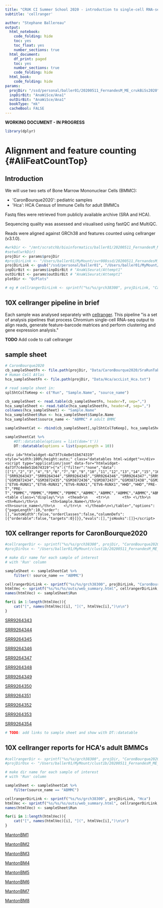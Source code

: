 ```yaml
---
title: "CRUK CI Summer School 2020 - introduction to single-cell RNA-seq analysis"
subtitle: 'cellranger'

author: "Stephane Ballereau"
output:
  html_notebook:
    code_folding: hide
    toc: yes
    toc_float: yes
    number_sections: true
  html_document:
    df_print: paged
    toc: yes
    number_sections: true
    code_folding: hide
  html_book:
    code_folding: hide
params:
  projDir: "/ssd/personal/baller01/20200511_FernandesM_ME_crukBiSs2020"
  inpDirBit: "AnaWiSce/Ana1"
  outDirBit: "AnaWiSce/Ana1"
  bookType: "mk"
  cacheBool: FALSE
---
```


**WORKING DOCUMENT - IN PROGRESS**

<!--
TODO:
-->





```r
library(dplyr)
```

# Alignment and feature counting {#AliFeatCountTop}

## Introduction

We will use two sets of Bone Marrow Mononuclear Cells (BMMC):

* 'CaronBourque2020': pediatric samples
* 'Hca': HCA Census of Immune Cells for adult BMMCs

Fastq files were retrieved from publicly available archive (SRA and HCA). 

Sequencing quality was assessed and visualised using fastQC and MultiQC.

Reads were aligned against GRCh38 and features counted using cellranger (v3.1.0).


```r
#wrkDir <- "/mnt/scratchb/bioinformatics/baller01/20200511_FernandesM_ME_crukBiSs2020/CaronBourque2020/grch38300"
#setwd(wrkDir)
projDir <- params$projDir
#projDirLink <- "/Users/baller01/MyMount/svr008ssd/20200511_FernandesM_ME_crukBiSs2020"
projDirLink <- gsub("/ssd/personal/baller01", "/Users/baller01/MyMount/svr008ssd", projDir)
inpDirBit <- params$inpDirBit # "AnaWiSeurat/Attempt1"
outDirBit <- params$outDirBit # "AnaWiSeurat/Attempt1"
plotDir <- "QcPlots"

# eg # cellrangerDirLink <- sprintf("%s/%s/grch38300", projDirLink, "CaronBourque2020")
```

## 10X cellranger pipeline in brief

Each sample was analysed separately with [cellranger](https://support.10xgenomics.com/single-cell-gene-expression/software/pipelines/latest/what-is-cell-ranger).
This pipeline "is a set of analysis pipelines that process Chromium single-cell RNA-seq output to align reads, generate feature-barcode matrices and perform clustering and gene expression analysis."

**TODO** Add code to call cellranger

## sample sheet


```r
# CaronBourque2020
cb_sampleSheetFn <- file.path(projDir, "Data/CaronBourque2020/SraRunTable.txt")
# Human Cell Atlas
hca_sampleSheetFn <- file.path(projDir, "Data/Hca/accList_Hca.txt")

# read sample sheet in:
splShtColToKeep <- c("Run", "Sample.Name", "source_name")

cb_sampleSheet <- read.table(cb_sampleSheetFn, header=T, sep=",")
hca_sampleSheet <- read.table(hca_sampleSheetFn, header=F, sep=",")
colnames(hca_sampleSheet) <- "Sample.Name"
hca_sampleSheet$Run <- hca_sampleSheet$Sample.Name
hca_sampleSheet$source_name <- "ABMMC" # adult BMMC

sampleSheetCat <- rbind(cb_sampleSheet[,splShtColToKeep], hca_sampleSheet[,splShtColToKeep])
```


```r
sampleSheetCat %>%
	#DT::datatable(options = list(dom='t'))
	DT::datatable(options = list(pageLength = 10))
```

```{=html}
<div id="htmlwidget-4a73f7c4e8e51b674319" style="width:100%;height:auto;" class="datatables html-widget"></div>
<script type="application/json" data-for="htmlwidget-4a73f7c4e8e51b674319">{"x":{"filter":"none","data":[["1","2","3","4","5","6","7","8","9","10","11","12","13","14","15","16","17","18","19","20"],["SRR9264343","SRR9264344","SRR9264345","SRR9264346","SRR9264347","SRR9264348","SRR9264349","SRR9264350","SRR9264351","SRR9264352","SRR9264353","SRR9264354","MantonBM1","MantonBM2","MantonBM3","MantonBM4","MantonBM5","MantonBM6","MantonBM7","MantonBM8"],["GSM3872434","GSM3872435","GSM3872436","GSM3872437","GSM3872438","GSM3872439","GSM3872440","GSM3872441","GSM3872442","GSM3872442","GSM3872443","GSM3872444","MantonBM1","MantonBM2","MantonBM3","MantonBM4","MantonBM5","MantonBM6","MantonBM7","MantonBM8"],["ETV6-RUNX1","ETV6-RUNX1","ETV6-RUNX1","ETV6-RUNX1","HHD","HHD","PRE-T","PRE-T","PBMMC","PBMMC","PBMMC","PBMMC","ABMMC","ABMMC","ABMMC","ABMMC","ABMMC","ABMMC","ABMMC","ABMMC"]],"container":"<table class=\"display\">\n  <thead>\n    <tr>\n      <th> <\/th>\n      <th>Run<\/th>\n      <th>Sample.Name<\/th>\n      <th>source_name<\/th>\n    <\/tr>\n  <\/thead>\n<\/table>","options":{"pageLength":10,"order":[],"autoWidth":false,"orderClasses":false,"columnDefs":[{"orderable":false,"targets":0}]}},"evals":[],"jsHooks":[]}</script>
```

## 10X cellranger reports for CaronBourque2020


```r
#cellrangerDir <- sprintf("%s/%s/grch38300", projDir, "CaronBourque2020")
#projDirOsx <- "/Users/baller01/MyMount/clust1b/20200511_FernandesM_ME_crukBiSs2020"

# make dir name for each sample of interest
# with 'Run' column

sampleSheet <- sampleSheetCat %>%
	filter(! source_name == "ABMMC")

cellrangerDirLink <- sprintf("%s/%s/grch38300", projDirLink, "CaronBourque2020")
htmlVec <- sprintf("%s/%s/%s/outs/web_summary.html", cellrangerDirLink, sampleSheet$Run, sampleSheet$Run)
names(htmlVec) <- sampleSheet$Run

for(i in 1:length(htmlVec)){
	cat("[", names(htmlVec)[i], "](", htmlVec[i],")\n\n")
}
```

[ SRR9264343 ]( /Users/baller01/MyMount/svr008ssd/20200511_FernandesM_ME_crukBiSs2020/CaronBourque2020/grch38300/SRR9264343/SRR9264343/outs/web_summary.html )

[ SRR9264344 ]( /Users/baller01/MyMount/svr008ssd/20200511_FernandesM_ME_crukBiSs2020/CaronBourque2020/grch38300/SRR9264344/SRR9264344/outs/web_summary.html )

[ SRR9264345 ]( /Users/baller01/MyMount/svr008ssd/20200511_FernandesM_ME_crukBiSs2020/CaronBourque2020/grch38300/SRR9264345/SRR9264345/outs/web_summary.html )

[ SRR9264346 ]( /Users/baller01/MyMount/svr008ssd/20200511_FernandesM_ME_crukBiSs2020/CaronBourque2020/grch38300/SRR9264346/SRR9264346/outs/web_summary.html )

[ SRR9264347 ]( /Users/baller01/MyMount/svr008ssd/20200511_FernandesM_ME_crukBiSs2020/CaronBourque2020/grch38300/SRR9264347/SRR9264347/outs/web_summary.html )

[ SRR9264348 ]( /Users/baller01/MyMount/svr008ssd/20200511_FernandesM_ME_crukBiSs2020/CaronBourque2020/grch38300/SRR9264348/SRR9264348/outs/web_summary.html )

[ SRR9264349 ]( /Users/baller01/MyMount/svr008ssd/20200511_FernandesM_ME_crukBiSs2020/CaronBourque2020/grch38300/SRR9264349/SRR9264349/outs/web_summary.html )

[ SRR9264350 ]( /Users/baller01/MyMount/svr008ssd/20200511_FernandesM_ME_crukBiSs2020/CaronBourque2020/grch38300/SRR9264350/SRR9264350/outs/web_summary.html )

[ SRR9264351 ]( /Users/baller01/MyMount/svr008ssd/20200511_FernandesM_ME_crukBiSs2020/CaronBourque2020/grch38300/SRR9264351/SRR9264351/outs/web_summary.html )

[ SRR9264352 ]( /Users/baller01/MyMount/svr008ssd/20200511_FernandesM_ME_crukBiSs2020/CaronBourque2020/grch38300/SRR9264352/SRR9264352/outs/web_summary.html )

[ SRR9264353 ]( /Users/baller01/MyMount/svr008ssd/20200511_FernandesM_ME_crukBiSs2020/CaronBourque2020/grch38300/SRR9264353/SRR9264353/outs/web_summary.html )

[ SRR9264354 ]( /Users/baller01/MyMount/svr008ssd/20200511_FernandesM_ME_crukBiSs2020/CaronBourque2020/grch38300/SRR9264354/SRR9264354/outs/web_summary.html )

```r
# TODO: add links to sample sheet and show with DT::datatable
```

## 10X cellranger reports for HCA's adult BMMCs


```r
#cellrangerDir <- sprintf("%s/%s/grch38300", projDir, "CaronBourque2020")
#projDirOsx <- "/Users/baller01/MyMount/clust1b/20200511_FernandesM_ME_crukBiSs2020"

# make dir name for each sample of interest
# with 'Run' column

sampleSheet <- sampleSheetCat %>%
	filter(source_name == "ABMMC")

cellrangerDirLink <- sprintf("%s/%s/grch38300", projDirLink, "Hca")
htmlVec <- sprintf("%s/%s/%s/outs/web_summary.html", cellrangerDirLink, sampleSheet$Run, sampleSheet$Run)
names(htmlVec) <- sampleSheet$Run

for(i in 1:length(htmlVec)){
	cat("[", names(htmlVec)[i], "](", htmlVec[i],")\n\n")
}
```

[ MantonBM1 ]( /Users/baller01/MyMount/svr008ssd/20200511_FernandesM_ME_crukBiSs2020/Hca/grch38300/MantonBM1/MantonBM1/outs/web_summary.html )

[ MantonBM2 ]( /Users/baller01/MyMount/svr008ssd/20200511_FernandesM_ME_crukBiSs2020/Hca/grch38300/MantonBM2/MantonBM2/outs/web_summary.html )

[ MantonBM3 ]( /Users/baller01/MyMount/svr008ssd/20200511_FernandesM_ME_crukBiSs2020/Hca/grch38300/MantonBM3/MantonBM3/outs/web_summary.html )

[ MantonBM4 ]( /Users/baller01/MyMount/svr008ssd/20200511_FernandesM_ME_crukBiSs2020/Hca/grch38300/MantonBM4/MantonBM4/outs/web_summary.html )

[ MantonBM5 ]( /Users/baller01/MyMount/svr008ssd/20200511_FernandesM_ME_crukBiSs2020/Hca/grch38300/MantonBM5/MantonBM5/outs/web_summary.html )

[ MantonBM6 ]( /Users/baller01/MyMount/svr008ssd/20200511_FernandesM_ME_crukBiSs2020/Hca/grch38300/MantonBM6/MantonBM6/outs/web_summary.html )

[ MantonBM7 ]( /Users/baller01/MyMount/svr008ssd/20200511_FernandesM_ME_crukBiSs2020/Hca/grch38300/MantonBM7/MantonBM7/outs/web_summary.html )

[ MantonBM8 ]( /Users/baller01/MyMount/svr008ssd/20200511_FernandesM_ME_crukBiSs2020/Hca/grch38300/MantonBM8/MantonBM8/outs/web_summary.html )
